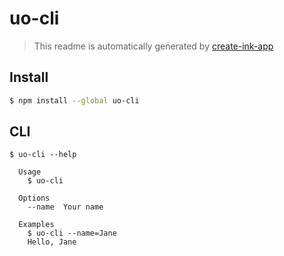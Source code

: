 # uo-cli

> This readme is automatically generated by [create-ink-app](https://github.com/vadimdemedes/create-ink-app)


## Install

```bash
$ npm install --global uo-cli
```


## CLI

```
$ uo-cli --help

  Usage
    $ uo-cli

  Options
    --name  Your name

  Examples
    $ uo-cli --name=Jane
    Hello, Jane
```
